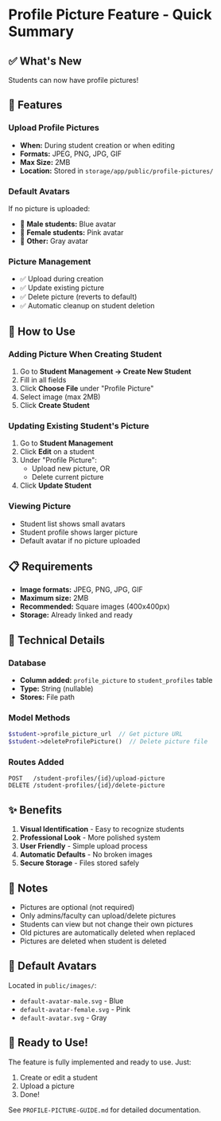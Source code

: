# Profile Picture Feature - Quick Summary

## ✅ What's New

Students can now have profile pictures!

## 📸 Features

### Upload Profile Pictures
- **When:** During student creation or when editing
- **Formats:** JPEG, PNG, JPG, GIF
- **Max Size:** 2MB
- **Location:** Stored in `storage/app/public/profile-pictures/`

### Default Avatars
If no picture is uploaded:
- 👨 **Male students:** Blue avatar
- 👩 **Female students:** Pink avatar
- 👤 **Other:** Gray avatar

### Picture Management
- ✅ Upload during creation
- ✅ Update existing picture
- ✅ Delete picture (reverts to default)
- ✅ Automatic cleanup on student deletion

## 🎯 How to Use

### Adding Picture When Creating Student

1. Go to **Student Management → Create New Student**
2. Fill in all fields
3. Click **Choose File** under "Profile Picture"
4. Select image (max 2MB)
5. Click **Create Student**

### Updating Existing Student's Picture

1. Go to **Student Management**
2. Click **Edit** on a student
3. Under "Profile Picture":
   - Upload new picture, OR
   - Delete current picture
4. Click **Update Student**

### Viewing Picture

- Student list shows small avatars
- Student profile shows larger picture
- Default avatar if no picture uploaded

## 📋 Requirements

- **Image formats:** JPEG, PNG, JPG, GIF
- **Maximum size:** 2MB
- **Recommended:** Square images (400x400px)
- **Storage:** Already linked and ready

## 🔧 Technical Details

### Database
- **Column added:** `profile_picture` to `student_profiles` table
- **Type:** String (nullable)
- **Stores:** File path

### Model Methods
```php
$student->profile_picture_url  // Get picture URL
$student->deleteProfilePicture()  // Delete picture file
```

### Routes Added
```
POST   /student-profiles/{id}/upload-picture
DELETE /student-profiles/{id}/delete-picture
```

## ✨ Benefits

1. **Visual Identification** - Easy to recognize students
2. **Professional Look** - More polished system
3. **User Friendly** - Simple upload process
4. **Automatic Defaults** - No broken images
5. **Secure Storage** - Files stored safely

## 📝 Notes

- Pictures are optional (not required)
- Only admins/faculty can upload/delete pictures
- Students can view but not change their own pictures
- Old pictures are automatically deleted when replaced
- Pictures are deleted when student is deleted

## 🎨 Default Avatars

Located in `public/images/`:
- `default-avatar-male.svg` - Blue
- `default-avatar-female.svg` - Pink
- `default-avatar.svg` - Gray

## 🚀 Ready to Use!

The feature is fully implemented and ready to use. Just:
1. Create or edit a student
2. Upload a picture
3. Done!

See `PROFILE-PICTURE-GUIDE.md` for detailed documentation.
